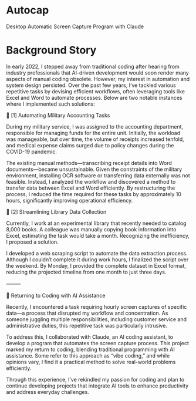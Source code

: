 # Autocap
Desktop Automatic Screen Capture Program with Claude

# Background Story

In early 2022, I stepped away from traditional coding after hearing from industry professionals that AI-driven development would soon render many aspects of manual coding obsolete. However, my interest in automation and system design persisted. Over the past few years, I’ve tackled various repetitive tasks by devising efficient workflows, often leveraging tools like Excel and Word to automate processes. Below are two notable instances where I implemented such solutions:

📌 [1] Automating Military Accounting Tasks

During my military service, I was assigned to the accounting department, responsible for managing funds for the entire unit. Initially, the workload was manageable, but over time, the volume of receipts increased tenfold, and medical expense claims surged due to policy changes during the COVID-19 pandemic.

The existing manual methods—transcribing receipt details into Word documents—became unsustainable. Given the constraints of the military environment, installing OCR software or transferring data externally was not feasible. Instead, I analyzed the workflow and discovered a method to transfer data between Excel and Word efficiently. By restructuring the process, I reduced the time required for these tasks by approximately 10 hours, significantly improving operational efficiency.

📌 [2] Streamlining Library Data Collection

Currently, I work at an experimental library that recently needed to catalog 8,000 books. A colleague was manually copying book information into Excel, estimating the task would take a month. Recognizing the inefficiency, I proposed a solution.

I developed a web scraping script to automate the data extraction process. Although I couldn’t complete it during work hours, I finalized the script over the weekend. By Monday, I provided the complete dataset in Excel format, reducing the projected timeline from one month to just three days.

⸻

🔄 Returning to Coding with AI Assistance

Recently, I encountered a task requiring hourly screen captures of specific data—a process that disrupted my workflow and concentration. As someone juggling multiple responsibilities, including customer service and administrative duties, this repetitive task was particularly intrusive.

To address this, I collaborated with Claude, an AI coding assistant, to develop a program that automates the screen capture process. This project marked my return to coding, blending traditional programming with AI assistance. Some refer to this approach as “vibe coding,” and while opinions vary, I find it a practical method to solve real-world problems efficiently.

Through this experience, I’ve rekindled my passion for coding and plan to continue developing projects that integrate AI tools to enhance productivity and address everyday challenges.
